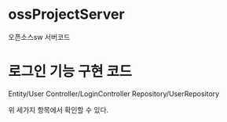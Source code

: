 # ossProjectServer
오픈소스sw 서버코드 

# 로그인 기능 구현 코드
Entity/User
Controller/LoginController
Repository/UserRepository

위 세가지 항목에서 확인할 수 있다.

